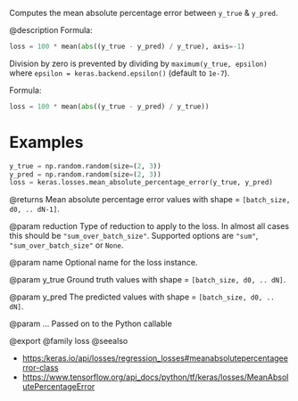 Computes the mean absolute percentage error between `y_true` & `y_pred`.

@description
Formula:

```python
loss = 100 * mean(abs((y_true - y_pred) / y_true), axis=-1)
```

Division by zero is prevented by dividing by `maximum(y_true, epsilon)`
where `epsilon = keras.backend.epsilon()`
(default to `1e-7`).

Formula:

```python
loss = 100 * mean(abs((y_true - y_pred) / y_true))
```

# Examples
```python
y_true = np.random.random(size=(2, 3))
y_pred = np.random.random(size=(2, 3))
loss = keras.losses.mean_absolute_percentage_error(y_true, y_pred)
```

@returns
Mean absolute percentage error values with shape = `[batch_size, d0, ..
dN-1]`.

@param reduction
Type of reduction to apply to the loss. In almost all cases
this should be `"sum_over_batch_size"`.
Supported options are `"sum"`, `"sum_over_batch_size"` or `None`.

@param name
Optional name for the loss instance.

@param y_true
Ground truth values with shape = `[batch_size, d0, .. dN]`.

@param y_pred
The predicted values with shape = `[batch_size, d0, .. dN]`.

@param ...
Passed on to the Python callable

@export
@family loss
@seealso
+ <https:/keras.io/api/losses/regression_losses#meanabsolutepercentageerror-class>
+ <https://www.tensorflow.org/api_docs/python/tf/keras/losses/MeanAbsolutePercentageError>

